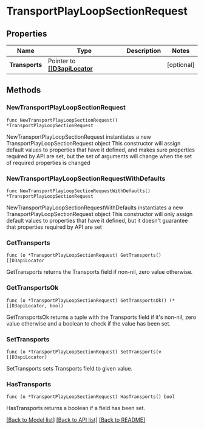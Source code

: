 # TransportPlayLoopSectionRequest

## Properties

Name | Type | Description | Notes
------------ | ------------- | ------------- | -------------
**Transports** | Pointer to [**[]D3apiLocator**](D3apiLocator.md) |  | [optional] 

## Methods

### NewTransportPlayLoopSectionRequest

`func NewTransportPlayLoopSectionRequest() *TransportPlayLoopSectionRequest`

NewTransportPlayLoopSectionRequest instantiates a new TransportPlayLoopSectionRequest object
This constructor will assign default values to properties that have it defined,
and makes sure properties required by API are set, but the set of arguments
will change when the set of required properties is changed

### NewTransportPlayLoopSectionRequestWithDefaults

`func NewTransportPlayLoopSectionRequestWithDefaults() *TransportPlayLoopSectionRequest`

NewTransportPlayLoopSectionRequestWithDefaults instantiates a new TransportPlayLoopSectionRequest object
This constructor will only assign default values to properties that have it defined,
but it doesn't guarantee that properties required by API are set

### GetTransports

`func (o *TransportPlayLoopSectionRequest) GetTransports() []D3apiLocator`

GetTransports returns the Transports field if non-nil, zero value otherwise.

### GetTransportsOk

`func (o *TransportPlayLoopSectionRequest) GetTransportsOk() (*[]D3apiLocator, bool)`

GetTransportsOk returns a tuple with the Transports field if it's non-nil, zero value otherwise
and a boolean to check if the value has been set.

### SetTransports

`func (o *TransportPlayLoopSectionRequest) SetTransports(v []D3apiLocator)`

SetTransports sets Transports field to given value.

### HasTransports

`func (o *TransportPlayLoopSectionRequest) HasTransports() bool`

HasTransports returns a boolean if a field has been set.


[[Back to Model list]](../README.md#documentation-for-models) [[Back to API list]](../README.md#documentation-for-api-endpoints) [[Back to README]](../README.md)


